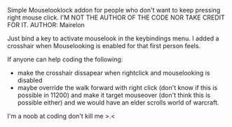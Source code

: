 Simple Mouselooklock addon for people who don't want to keep pressing right mouse click. 
I'M NOT THE AUTHOR OF THE CODE NOR TAKE CREDIT FOR IT. AUTHOR: Mairelon

Just bind a key to activate mouselook in the keybindings menu.
I added a crosshair when Mouselooking is enabled for that first person feels.

If anyone can help coding the following:
- make the crosshair dissapear when rightclick and mouselooking is disabled
- maybe override the walk forward with right click (don't know if this is possible in 11200) and make it target mouseover (don't think this is possible either) and we would have an elder scrolls world of warcraft. 

I'm a noob at coding don't kill me >.<
